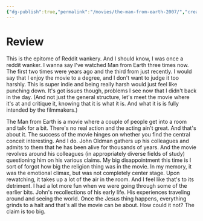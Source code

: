 ```yaml
---
{"dg-publish":true,"permalink":"/movies/the-man-from-earth-2007/","created":"2024-06-10","updated":"2024-08-07"}
---
```



# Review

This is the epitome of Reddit wankery. And I should know, I was once a reddit wanker. I wanna say I've watched Man from Earth three times now. The first two times were years ago and the third from just recently. I would say that I enjoy the movie to a degree, and I don't want to judge it too harshly. This is super indie and being really harsh would just feel like punching down. It's got issues though, problems I see now that I didn't back in the day. (And not just the general structure, let's meet the movie where it's at and critique it, knowing that it is what it is. And what it is is fully intended by the filmmakers.)

The Man from Earth is a movie where a couple of people get into a room and talk for a bit. There's no real action and the acting ain't great. And that's about it. The success of the movie hinges on whether you find the central conceit interesting. And I do. John Oldman gathers up his colleagues and admits to them that he has been alive for thousands of years. And the movie revolves around his colleagues (in appropriately diverse fields of study) questioning him on his various claims. My big disappointment this time is I sort of forgot how big the religion thing was in the movie. In my memory, it was the emotional climax, but was not completely center stage. Upon rewatching, it takes up a lot of the air in the room. And I feel like that's to its detriment. I had a lot more fun when we were going through some of the earlier bits. John's recollections of his early life. His experiences traveling around and seeing the world. Once the Jesus thing happens, everything grinds to a halt and that's all the movie can be about. How could it not? The claim is too big.
